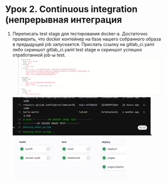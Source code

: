 # Урок 2. Continuous integration (непрерывная интеграция

1. Переписать test stage для тестирования docker-а. Достаточно проверить, что docker контейнер на базе нашего собранного образа в предыдущей job запускается. Прислать ссылку на gitlab_ci.yaml либо скриншот gitlab_ci.yaml test stage и скриншот успешно отработанной job-ы test.
   ![alt text](image.png)
   ![alt text](image-1.png)
   ![alt text](image-2.png)
